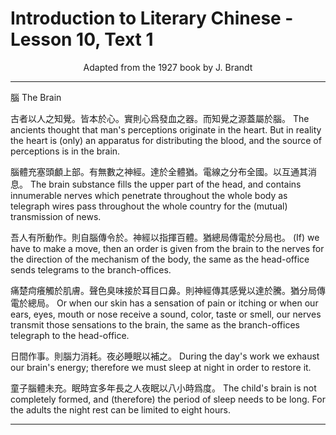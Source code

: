 # Introduction to Literary Chinese - Lesson 10, Text 1

<center>Adapted from the 1927 book by J. Brandt</center>

---

腦
The Brain

古者以人之知覺。皆本於心。實則心爲發血之器。而知覺之源蓋屬於腦。
The ancients thought that man's perceptions originate in the heart. But in reality the heart is (only) an apparatus for distributing the blood, and the source of perceptions is in the brain.

腦體充塞頭顱上部。有無數之神經。達於全體猶。電線之分布全國。以互通其消息。
The brain substance fills the upper part of the head, and contains innumerable nerves which penetrate throughout the whole body as telegraph wires pass throughout the whole country for the (mutual) transmission of news.

吾人有所動作。則自腦傳令於。神經以指揮百體。猶總局傳電於分局也。
(If) we have to make a move, then an order is given from the brain to the nerves for the direction of the mechanism of the body, the same as the head-office sends telegrams to the branch-offices.

痛楚疴癢觸於肌膚。聲色臭味接於耳目口鼻。則神經傳其感覺以達於騰。猶分局傳電於總局。
Or when our skin has a sensation of pain or itching or when our ears, eyes, mouth or nose receive a sound, color, taste or smell, our nerves transmit those sensations to the brain, the same as the branch-offices telegraph to the head-office.

日間作事。則腦力消耗。夜必睡眠以補之。
During the day's work we exhaust our brain's energy; therefore we must sleep at night in order to restore it.

童子腦體未充。眠時宜多年長之人夜眠以八小時爲度。
The child's brain is not completely formed, and (therefore) the period of sleep needs to be long. For the adults the night rest can be limited to eight hours.

---
